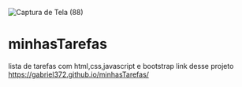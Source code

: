 ![Captura de Tela (88)](https://github.com/Gabriel372/minhasTarefas/assets/124525153/3b86d6dd-cd8e-4abe-a04d-552728fa38de)
# minhasTarefas
lista de tarefas com html,css,javascript e bootstrap
link desse projeto  https://gabriel372.github.io/minhasTarefas/
